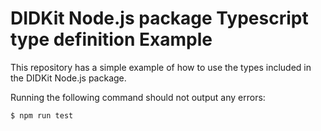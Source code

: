 # DIDKit Node.js package Typescript type definition Example

This repository has a simple example of how to use the types included in the
DIDKit Node.js package.

Running the following command should not output any errors:
```bash
$ npm run test
```
